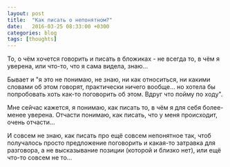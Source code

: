 ```yaml
---
layout: post
title:  "Как писать о непонятном?"
date:   2016-03-25 08:33:00 +0300
categories: blog
tags: [thoughts]
---
```


То, о чём хочется говорить и писать в бложиках - не всегда то, в чём я уверена, или что-то, что я сама видела, знаю... <!-- more -->

Бывает и "я это не понимаю, не знаю, ни как относиться, ни какими словами об этом говорят, практически ничего вообще... но хотела бы попробовать хоть как-то поговорить об этом. Вдруг что пойму по ходу".

Мне сейчас кажется, я понимаю, как писать то, в чём я для себя более-менее уверена. Отчасти понимаю, как писать, что у меня происходит, очень отчасти... 

И совсем не знаю, как писать про ещё совсем непонятное так, чтоб получалось просто предложение поговорить и какая-то затравка для разговора, а не высказывание позиции (которой и близко нет), или ещё что-то совсем не то...

